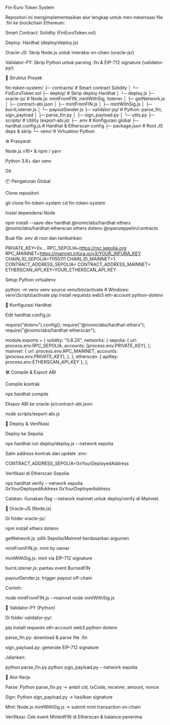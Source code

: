 Fin-Euro Token System

Repositori ini mengimplementasikan alur lengkap untuk men-tokenisasi file .fin ke blockchain Ethereum:

Smart Contract: Solidity (FinEuroToken.sol)

Deploy: Hardhat (deploy/deploy.js)

Oracle-JS: Skrip Node.js untuk interaksi on-chain (oracle-js/)

Validator-PY: Skrip Python untuk parsing .fin & EIP-712 signature (validator-py/)

📁 Struktur Proyek

fin-token-system/
├─ contracts/ # Smart contract Solidity
│ └─ FinEuroToken.sol
├─ deploy/ # Skrip deploy Hardhat
│ └─ deploy.js
├─ oracle-js/ # Node.js: mintFromFIN, mintWithSig, listener
│ ├─ getNetwork.js
│ ├─ contract-abi.json
│ ├─ mintFromFIN.js
│ ├─ mintWithSig.js
│ ├─ burnListener.js
│ └─ payoutSender.js
├─ validator-py/ # Python: parse_fin, sign_payload
│ ├─ parse_fin.py
│ ├─ sign_payload.py
│ └─ utils.py
├─ scripts/ # Utility (export-abi.js)
├─ .env # Konfigurasi global
├─ hardhat.config.js # Hardhat & Etherscan config
├─ package.json # Root JS deps & skrip
└─ venv/ # Virtualenv Python

⚙️ Prasyarat

Node.js v16+ & npm / yarn

Python 3.8+ dan venv

Git

📦 Pengaturan Global

Clone repositori

git clone <repo-url> fin-token-system
cd fin-token-system

Instal dependensi Node

npm install --save-dev hardhat @nomiclabs/hardhat-ethers @nomiclabs/hardhat-etherscan ethers dotenv @openzeppelin/contracts

Buat file .env di root dan tambahkan:

PRIVATE_KEY=0x...
RPC_SEPOLIA=https://rpc.sepolia.org
RPC_MAINNET=https://mainnet.infura.io/v3/YOUR_INFURA_KEY
CHAIN_ID_SEPOLIA=11155111
CHAIN_ID_MAINNET=1
CONTRACT_ADDRESS_SEPOLIA=
CONTRACT_ADDRESS_MAINNET=
ETHERSCAN_API_KEY=YOUR_ETHERSCAN_API_KEY

Setup Python virtualenv

python -m venv venv
source venv/bin/activate # Windows: venv\Scripts\activate
pip install requests web3 eth-account python-dotenv

🔨 Konfigurasi Hardhat

Edit hardhat.config.js:

require("dotenv").config();
require("@nomiclabs/hardhat-ethers");
require("@nomiclabs/hardhat-etherscan");

module.exports = {
solidity: "0.8.20",
networks: {
sepolia: {
url: process.env.RPC_SEPOLIA,
accounts: [process.env.PRIVATE_KEY],
},
mainnet: {
url: process.env.RPC_MAINNET,
accounts: [process.env.PRIVATE_KEY],
},
},
etherscan: { apiKey: process.env.ETHERSCAN_API_KEY },
};

🛠 Compile & Export ABI

Compile kontrak

npx hardhat compile

Ekspor ABI ke oracle-js/contract-abi.json:

node scripts/export-abi.js

🚀 Deploy & Verifikasi

Deploy ke Sepolia

npx hardhat run deploy/deploy.js --network sepolia

Salin address kontrak dan update .env:

CONTRACT_ADDRESS_SEPOLIA=0xYourDeployedAddress

Verifikasi di Etherscan Sepolia

npx hardhat verify --network sepolia \
 0xYourDeployedAddress 0xYourDeployerAddress

Catatan: Gunakan flag --network mainnet untuk deploy/verify di Mainnet.

🔑 Oracle-JS (Node.js)

Di folder oracle-js/:

npm install ethers dotenv

getNetwork.js: pilih Sepolia/Mainnet berdasarkan argumen

mintFromFIN.js: mint by owner

mintWithSig.js: mint via EIP-712 signature

burnListener.js: pantau event BurnedFIN

payoutSender.js: trigger payout off-chain

Contoh:

node mintFromFIN.js --mainnet
node mintWithSig.js

🐍 Validator-PY (Python)

Di folder validator-py/:

pip install requests eth-account web3 python-dotenv

parse_fin.py: download & parse file .fin

sign_payload.py: generate EIP-712 signature

Jalankan:

python parse_fin.py
python sign_payload.py --network sepolia

🔄 Alur Kerja

Parse: Python parse_fin.py → ambil cid, txCode, receiver, amount, nonce

Sign: Python sign_payload.py → hasilkan signature

Mint: Node.js mintWithSig.js → submit mint transaction on-chain

Verifikasi: Cek event MintedFIN di Etherscan & balance penerima
